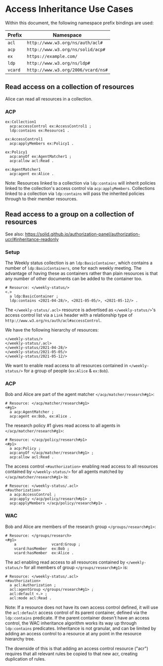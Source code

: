 # Access Inheritance Use Cases

Within this document, the following namespace prefix bindings are used:

| Prefix    | Namespace                           |
| --------- | ----------------------------------- |
| `acl`     | `http://www.w3.org/ns/auth/acl#`    |
| `acp`     | `http://www.w3.org/ns/solid/acp#`   |
| `ex`      | `https://example.com/`              |
| `ldp`     | `http://www.w3.org/ns/ldp#`         |
| `vcard`   | `http://www.w3.org/2006/vcard/ns#`  |

## Read access on a collection of resources

Alice can read all resources in a collection.

### ACP

```turtle
ex:Collection1
  acp:accessControl ex:AccessControl1 ;
  ldp:contains ex:Resource1 .

ex:AccessControl1
  acp:applyMembers ex:Policy1 .

ex:Policy1
  acp:anyOf ex:AgentMatcher1 ;
  acp:allow acl:Read .

ex:AgentMatcher1
  acp:agent ex:Alice .
```

Note: Resources linked to a collection via `ldp:contains` will inherit policies linked to the collection's access control via `acp:applyMembers`. Collections linked to a collection via `ldp:contains` will pass the inherited policies through to their member resources.

## Read access to a group on a collection of resources

See also: https://solid.github.io/authorization-panel/authorization-ucr/#inheritance-readonly

### Setup

The Weekly status collection is an `ldp:BasicContainer`, which contains a number of `ldp:BasicContainers`, one for each weekly meeting. The advantage of having these as containers rather than plain resources is that any number of other documents can be added to the container too.

```turtle
# Resource: </weekly-status/>
<.>
  a ldp:BasicContainer ;
  ldp:contains <2021-04-28/>, <2021-05-05/>, <2021-05-12/> .
```

The `</weekly-status/.acl>` resource is advertised as `</weekly-status/>`'s access control list via a `Link` header with a relationship type of `http://www.w3.org/ns/auth/acl#accessControl`.

We have the following hierarchy of resources:

```
</weekly-status/>
</weekly-status/.acl>
</weekly-status/2021-04-28/>
</weekly-status/2021-05-05/>
</weekly-status/2021-05-12/>
```

We want to enable read access to all resources contained in `</weekly-status/>` for a group of people (`ex:Alice` & `ex:Bob`).

### ACP


Bob and Alice are part of the agent matcher `</acp/matcher/research#g1>`:

```turtle
# Resource: </acp/matcher/research#g1>
<#g1>
  a acp:AgentMatcher ;
  acp:agent ex:Bob, ex:Alice .
```

The research policy #1 gives read access to all agents in `</acp/matcher/research#g1>`:

```turtle
# Resource: </acp/policy/research#p1>
<#p1>
  a acp:Policy ;
  acp:anyOf </acp/matcher/research#g1> ;
  acp:allow acl:Read .
```

The access control `<#authorization>` enabling read access to all resources contained by `</weekly-status/>` for all agents matched by `</acp/matcher/research#g1>` is:

```turtle
# Resource: </weekly-status/.acl>
<#authorization>
  a acp:AccessControl ;
  acp:apply </acp/policy/research#p1> ;
  acp:applyMembers </acp/policy/research#p1> .
```


### WAC

Bob and Alice are members of the research group `</groups/research#g1>`:

```turtle
# Resource: </groups/research>
<#g1>
    a                vcard:Group ;
    vcard:hasMember  ex:Bob ;
    vcard:hasMember  ex:Alice .
```

The acl enabling read access to all resources contained by `</weekly-status/>` for all members of group `</groups/research#g1>` is:

```turtle
# Resource: </weekly-status/.acl>
<#authorization>
  a acl:Authorization ;
  acl:agentGroup </groups/research#g1> ;
  acl:default <.> ;
  acl:mode acl:Read .
```

Note: If a resource does not have its own access control defined, it will use the `acl:default` access control of its parent container, defined via the `ldp:contains` predicate. If the parent container doesn't have an access control, the WAC inheritance algorithm works its way up through `ldp:contains` predicates. Inheritance is not granular, and can be limited by adding an access control to a resource at any point in the resource hierarchy tree. 

The downside of this is that adding an access control resource ("acr") requires that all relevant rules be copied to that new acr, creating duplication of rules.
